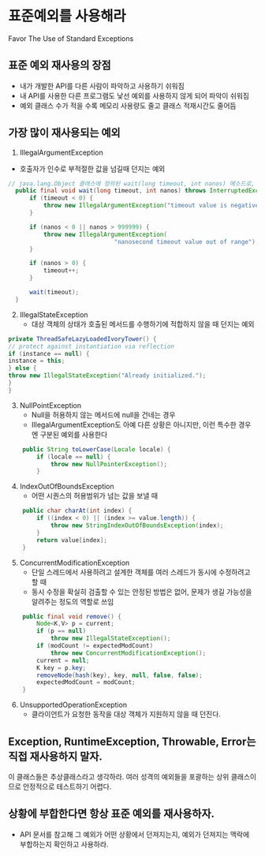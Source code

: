 # 표준예외를 사용해라
Favor The Use of Standard Exceptions 

## 표준 예외 재사용의 장점
- 내가 개발한 API를 다른 사람이 파악하고 사용하기 쉬워짐
- 내 API를 사용한 다른 프로그램도 낯선 예외를 사용하지 않게 되어 파악이 쉬워짐
- 예외 클래스 수가 적을 수록 메모리 사용량도 줄고 클래스 적재시간도 줄어듬

## 가장 많이 재사용되는 예외
1. IllegalArgumentException
  - 호출자가 인수로 부적절한 값을 넘길때 던지는 예외
  ``` java
  // java.lang.Object 클래스에 정의된 wait(long timeout, int nanos) 메소드로, 다중 스레드 환경에서 스레드 간 동기화를 제어하기 위해 사용
    public final void wait(long timeout, int nanos) throws InterruptedException {
        if (timeout < 0) {
            throw new IllegalArgumentException("timeout value is negative");
        }

        if (nanos < 0 || nanos > 999999) {
            throw new IllegalArgumentException(
                                "nanosecond timeout value out of range");
        }

        if (nanos > 0) {
            timeout++;
        }

        wait(timeout);
    }
```


2. IllegalStateException
   - 대상 객체의 상태가 호출된 메서드를 수행하기에 적합하지 않을 때 던지는 예외
  ``` java
private ThreadSafeLazyLoadedIvoryTower() {
 // protect against instantiation via reflection
 if (instance == null) {
  instance = this;
 } else {
  throw new IllegalStateException("Already initialized.");
 }
}
```
3. NullPointException
   - Null을 허용하지 않는 메서드에 null을 건네는 경우
   - IllegalArgumentException도 아예 다른 상황은 아니지만, 이런 특수한 경우엔 구분된 예외를 사용한다
``` java
    public String toLowerCase(Locale locale) {
        if (locale == null) {
            throw new NullPointerException();
        }
```
4. IndexOutOfBoundsException
   - 어떤 시퀀스의 허용범위가 넘는 값을 보낼 때
``` java
    public char charAt(int index) {
        if ((index < 0) || (index >= value.length)) {
            throw new StringIndexOutOfBoundsException(index);
        }
        return value[index];
    }
```  

5. ConcurrentModificationException
    - 단일 스레드에서 사용하려고 설계한 객체를 여러 스레드가 동시에 수정하려고 할 때
    - 동시 수정을 확실히 검출할 수 있는 안정된 방법은 없어, 문제가 생길 가능성을 알려주는 정도의 역할로 쓰임
``` java
    public final void remove() {
        Node<K,V> p = current;
        if (p == null)
            throw new IllegalStateException();
        if (modCount != expectedModCount)
            throw new ConcurrentModificationException();
        current = null;
        K key = p.key;
        removeNode(hash(key), key, null, false, false);
        expectedModCount = modCount;
    }
```
6. UnsupportedOperationException
    - 클라이언트가 요청한 동작을 대상 객체가 지원하지 않을 때 던진다.

## Exception, RuntimeException, Throwable, Error는 직접 재사용하지 말자. 
이 클래스들은 추상클래스라고 생각하라. 여러 성격의 예외들을 포괄하는 상위 클래스이므로 안정적으로 테스트하기 어렵다. 

## 상황에 부합한다면 항상 표준 예외를 재사용하자.
- API 문서를 참고해 그 예외가 어떤 상황에서 던져지는지, 예외가 던져지는 맥락에 부합하는지 확인하고 사용하라.

